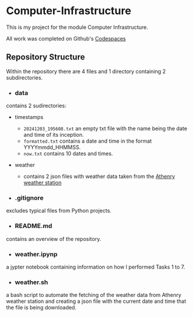 # Computer-Infrastructure

This is my project for the module Computer Infrastructure.

All work was completed on Github's [Codespaces](https://github.com/features/codespaces)

## Repository Structure
Within the repository there are 4 files and 1 directory containing 2 subdirectories.

- ### data
contains 2 sudirectories:

- timestamps
    - ``20241203_195608.txt`` an empty txt file with the name being the date and time of its inception.
    - ``formatted.txt`` contains a date and time in the format YYYYmmdd_HHMMSS.
    - ``now.txt`` contains 10 dates and times.

- weather
    - contains 2 json files with weather data taken from the [Athenry weather station](https://prodapi.metweb.ie/observations/athenry/today)

- ### .gitignore
excludes typical files from Python projects.

- ### README.md
contains an overview of the repository.

- ### weather.ipynp
a jypter notebook containing information on how I performed Tasks 1 to 7.

- ### weather.sh 
a bash script to automate the fetching of the weather data from Athenry weather station and creating a json file with the current date and time that the file is being downloaded.
